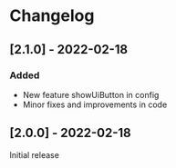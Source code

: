 # Changelog

## [2.1.0] - 2022-02-18

### Added
- New feature showUiButton in config
- Minor fixes and improvements in code


## [2.0.0] - 2022-02-18

Initial release




<!-- 
### Added
- New feature showUiButton in config
- Minor fixes and improvements in code

### Changed
- Improved user interface

### Deprecated
- Old feature C

### Removed
- Obsolete feature D
 -->